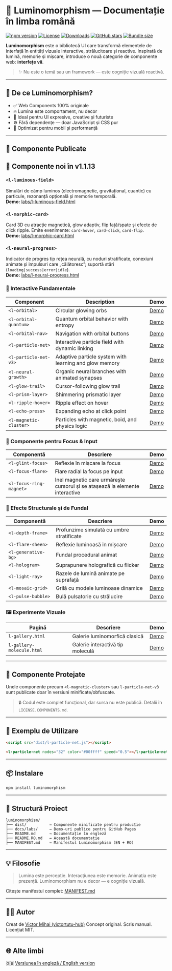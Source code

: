 # 🌟 Luminomorphism — Documentație în limba română

[![npm version](https://img.shields.io/npm/v/luminomorphism.svg)](https://www.npmjs.com/package/luminomorphism)
[![License](https://img.shields.io/npm/l/luminomorphism.svg)](https://github.com/victortutu-hub/luminomorphism/blob/main/LICENSE)
[![Downloads](https://img.shields.io/npm/dw/luminomorphism.svg)](https://www.npmjs.com/package/luminomorphism)
[![GitHub stars](https://img.shields.io/github/stars/victortutu-hub/luminomorphism?style=social)](https://github.com/victortutu-hub/luminomorphism/stargazers)
[![Bundle size](https://img.shields.io/bundlephobia/minzip/luminomorphism)](https://bundlephobia.com/result?p=luminomorphism)

**Luminomorphism** este o bibliotecă UI care transformă elementele de interfață în entități vizuale interactive, strălucitoare și reactive. Inspirată de lumină, memorie și mișcare, introduce o nouă categorie de componente web: **interfețe vii**.

> ✨ Nu este o temă sau un framework — este cogniție vizuală reactivă.

---

## 🚀 De ce Luminomorphism?

* ✅ Web Components 100% originale
* 🔥 Lumina este comportament, nu decor
* 🎯 Ideal pentru UI expresive, creative și futuriste
* ⚙️ Fără dependențe — doar JavaScript și CSS pur
* 📱 Optimizat pentru mobil și performanță

---

## 🧩 Componente Publicate

## 🧠 Componente noi în v1.1.13

### `<l-luminous-field>`
Simulări de câmp luminos (electromagnetic, gravitațional, cuantic) cu particule, rezonanță opțională și memorie temporală.  
**Demo:** [labs/l-luminous-field.html](https://victortutu-hub.github.io/luminomorphism/labs/l-luminous-field.html) 

### `<l-morphic-card>`
Card 3D cu atracție magnetică, glow adaptiv, flip față/spate și efecte de click ripple. Emite evenimente: `card-hover`, `card-click`, `card-flip`.  
**Demo:** [labs/l-morphic-card.html](https://victortutu-hub.github.io/luminomorphism/labs/l-morphic-card.html) 

### `<l-neural-progress>`
Indicator de progres tip rețea neurală, cu noduri stratificate, conexiuni animate și impulsuri care „călătoresc”; suportă stări (`loading|success|error|idle`).  
**Demo:** [labs/l-neural-progress.html](https://victortutu-hub.github.io/luminomorphism/labs/l-neural-progress.html) 

### 🎯 Interactive Fundamentale

| Component              | Description                                      | Demo                                                                                 |
| ---------------------- | ------------------------------------------------ | ------------------------------------------------------------------------------------ |
| `<l-orbital>`          | Circular glowing orbs                            | [Demo](https://victortutu-hub.github.io/luminomorphism/labs/l-orbital.html)          |
| `<l-orbital-quantum>`  | Quantum orbital behavior with entropy            | [Demo](https://victortutu-hub.github.io/luminomorphism/labs/l-orbital-quantum.html)  |
| `<l-orbital-nav>`      | Navigation with orbital buttons                  | [Demo](https://victortutu-hub.github.io/luminomorphism/labs/l-orbital-nav.html)      |
| `<l-particle-net>`     | Interactive particle field with dynamic linking  | [Demo](https://victortutu-hub.github.io/luminomorphism/labs/l-particle-net.html)     |
| `<l-particle-net-v3>`  | Adaptive particle system with learning and glow memory | [Demo](https://victortutu-hub.github.io/luminomorphism/labs/l-particle-net-v3.html) |
| `<l-neural-growth>`    | Organic neural branches with animated synapses   | [Demo](https://victortutu-hub.github.io/luminomorphism/labs/l-neural-growth.html)    |
| `<l-glow-trail>`       | Cursor-following glow trail                      | [Demo](https://victortutu-hub.github.io/luminomorphism/labs/l-glow-trail.html)       |
| `<l-prism-layer>`      | Shimmering prismatic layer                       | [Demo](https://victortutu-hub.github.io/luminomorphism/labs/l-prism-layer.html)      |
| `<l-ripple-hover>`     | Ripple effect on hover                           | [Demo](https://victortutu-hub.github.io/luminomorphism/labs/l-ripple-hover.html)     |
| `<l-echo-press>`       | Expanding echo at click point                    | [Demo](https://victortutu-hub.github.io/luminomorphism/labs/l-echo-press.html)       |
| `<l-magnetic-cluster>` | Particles with magnetic, boid, and physics logic | [Demo](https://victortutu-hub.github.io/luminomorphism/labs/l-magnetic-cluster.html) |


### 🧠 Componente pentru Focus & Input

| Componentă              | Descriere                                                                    | Demo                                       |
| ----------------------- | ---------------------------------------------------------------------------- | ------------------------------------------ |
| `<l-glint-focus>`       | Reflexie în mișcare la focus                                                 | [Demo](docs/labs/l-glint-focus.html)       |
| `<l-focus-flare>`       | Flare radial la focus pe input                                               | [Demo](docs/labs/l-focus-flare.html)       |
| `<l-focus-ring-magnet>` | Inel magnetic care urmărește cursorul și se atașează la elemente interactive | [Demo](docs/labs/l-focus-ring-magnet.html) |

### 🧊 Efecte Structurale și de Fundal

| Componentă          | Descriere                                 | Demo                                   |
| ------------------- | ----------------------------------------- | -------------------------------------- |
| `<l-depth-frame>`   | Profunzime simulată cu umbre stratificate | [Demo](docs/labs/l-depth-frame.html)   |
| `<l-flare-sheen>`   | Reflexie luminoasă în mișcare             | [Demo](docs/labs/l-flare-sheen.html)   |
| `<l-generative-bg>` | Fundal procedural animat                  | [Demo](docs/labs/l-generative-bg.html) |
| `<l-hologram>`      | Suprapunere holografică cu flicker        | [Demo](docs/labs/l-hologram.html)      |
| `<l-light-ray>`     | Razele de lumină animate pe suprafață     | [Demo](docs/labs/l-light-ray.html)     |
| `<l-mosaic-grid>`   | Grilă cu modele luminoase dinamice        | [Demo](docs/labs/l-mosaic-grid.html)   |
| `<l-pulse-bubble>`  | Bulă pulsatorie cu strălucire             | [Demo](docs/labs/l-pulse-bubble.html)  |

### 🖼️ Experimente Vizuale

| Pagină                    | Descriere                        | Demo                                      |
| ------------------------- | -------------------------------- | ----------------------------------------- |
| `l-gallery.html`          | Galerie luminomorfică clasică    | [Demo](docs/labs/l-gallery.html)          |
| `l-gallery-molecule.html` | Galerie interactivă tip moleculă | [Demo](docs/labs/l-gallery-molecule.html) |

---

## 🔐 Componente Protejate

Unele componente precum `<l-magnetic-cluster>` sau `l-particle-net-v3` sunt publicate doar în versiuni minificate/obfuscate.

> 🔒 Codul este complet funcțional, dar sursa nu este publică. Detalii în `LICENSE.COMPONENTS.md`.

---

## 🧪 Exemplu de Utilizare

```html
<script src="dist/l-particle-net.js"></script>

<l-particle-net nodes="32" color="#00ffff" speed="0.5"></l-particle-net>
```

---

## 📦 Instalare

```bash
npm install luminomorphism
```

---

## 📁 Structură Proiect

```
luminomorphism/
├── dist/          → Componente minificate pentru producție
├── docs/labs/     → Demo-uri publice pentru GitHub Pages
├── README.md      → Documentație în engleză
├── README.RO.md   → Această documentație
├── MANIFEST.md    → Manifestul Luminomorphism (EN + RO)
```

---

## 💡 Filosofie

> Lumina este percepție. Interacțiunea este memorie. Animația este prezență.
> Luminomorphism nu e decor — e cogniție vizuală.

Citește manifestul complet: [MANIFEST.md](MANIFEST.md)

---

## 👨‍💻 Autor

Creat de [Victor Mihai (victortutu-hub)](https://github.com/victortutu-hub)
Concept original. Scris manual. Licențiat MIT.

---

## 🌐 Alte limbi

🇬🇧 [Versiunea în engleză / English version](./README.md)

